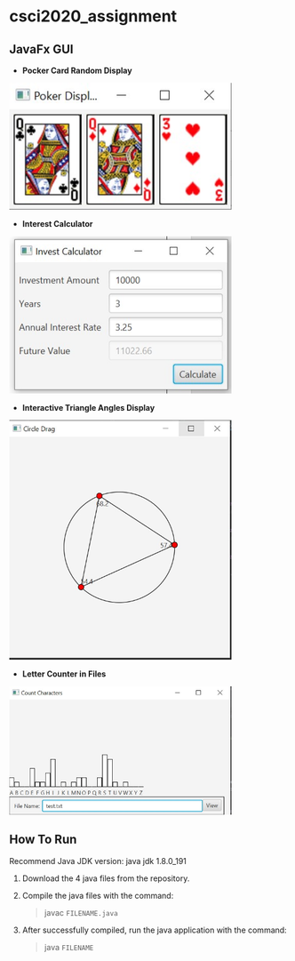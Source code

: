 # csci2020_assignment
## JavaFx GUI ##
- **Pocker Card Random Display**
<img src="https://github.com/meifish/csci2020_assignment/blob/master/demo/poker.jpg" width="400">

- **Interest Calculator**
<img src="https://github.com/meifish/csci2020_assignment/blob/master/demo/Interest_Calculator.jpg" width="400">

- **Interactive Triangle Angles Display**
<img src="https://github.com/meifish/csci2020_assignment/blob/master/demo/Triangle_angle_interaction.jpg" width="400">

- **Letter Counter in Files**
<img src="https://github.com/meifish/csci2020_assignment/blob/master/demo/letter_count_in_file.jpg" width="400">


## How To Run ##
Recommend Java JDK version: java jdk 1.8.0_191

1. Download the 4 java files from the repository.

2. Compile the java files with the command:
   > javac `FILENAME.java`

3. After successfully compiled, run the java application with the command:
   > java `FILENAME`
